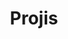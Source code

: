 ---
layout: archive
title: Projis
permalink: /projis/
category: "projis"
tagline: "it's all about my projects."
---